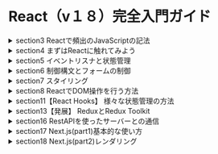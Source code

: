 # React（v１８）完全入門ガイド

<details>
<summary>section3 Reactで頻出のJavaScriptの記法</summary>

| NO | 内容 |
| ---- | ---- |
| 7. | セクション紹介 |
| 8. | npmコマンドの使い方 |
| 9. | 本セクションのコードの実行方法 |
| 10. | アロー関数の記法について学ぼう |
| 11. | ESModuleのExport/Importについて学ぼう |
| 12. | コールバック関数の挙動について学ぼう |
| 13. | DOMとイベントリスナについて学ぼう |
| 14. | 配列のmap,filterについて学ぼう |
| 15. | 分割代入について学ぼう |
| 16. | スプレッド演算子と残余引数について学ぼう |
| 17. | 三項演算子について学ぼう |
| 18. | truthyな値、falthyな値について学ぼう |
| 19. | Promiseについて学ぼう |
| 20. | await/asyncの使い方について学ぼう |
</details>

<details>
<summary>section4 まずはReactに触れてみよう</summary>

| NO | 内容 |
| ---- | ---- |
| 21. | Reactを動かしてみよう |
| 22. | Reactコンポーネントって何？コンポーネントを定義してみよう |
| 23. | Reactのプロジェクトの作成方法 |
| 24. | 本コースで使用するプロジェクトの使い方 |
| 25. | コンポーネントにスタイルを当ててみよう |
| 26. | コンポーネントの分割方法 |
| 27. | 【練習】コンポーネントの分割方法 |
| 28. | 不要なタグを出力しないFragmentの使い方 |
| 29. | JSX内でJSコードを実行してみよう |
| 30. | 【TIPS】式と文の違い |
| 31. | 【練習】JSX内で式を使ってみよう |
| 32. | propsでコンポーネントに値を渡してみよう |
| 33. | propsに色々な値を渡してみよう |
| 34. | 【練習＆解答】propsで値を渡してみよう |
| 35. | 特別なプロパティ-props.children |
| 36. | propsの重要なルール |
| 37. | JSXの正体 |
| 38. | React要素ツリーとコンポーネントツリー |
| 39. | セクションまとめ |
</details>

<details>
<summary>section5 イベントリスナと状態管理</summary>

| NO | 内容 |
| ---- | ---- |
| 40. | セクション紹介 |
| 41. | イベントに合わせて関数を実行してみよう |
| 42. | 開発でよく利用するイベントタイプ |
| 43. | イベントに合わせて画面表示を更新してみよう |
| 44. | 【重要】ステートとは |
| 45. | 【重要】ステートとレンダリングの仕組み |
| 46. | 【複数のステート】ステート使用時の注意点！ |
| 47. | 【更新は即時ではない】ステート使用上の注意点！ |
| 48. | 【練習】ステート使用上の注意点！ |
| 49. | ステート使用上の注意点！ |
| 50. | 【重要】オブジェクトのステートは新しいオブジェクトを設定する |
| 51. | 【練習】オブジェクトのステートを更新 |
| 52. | 配列のステートを使う際の注意点 |
| 53. | ステートとコンポーネントの関係|
| 54. | ステートを複数のコンポーネントで管理しよう|
| 55. | 【重要】ステートの受け渡し|
| 56. | セクションまとめ|
</details>

<details>
<summary>section6 制御構文とフォームの制御</summary>

| NO | 内容 |
| ---- | ---- |
| 57. | セクション紹介 |
| 58. | 配列をリスト表示 |
| 59. | 【重要】リストには必ずキーを設定 |
| 60. | 【練習】リストにはキーを設定してみよう |
| 61. |  配列のフィルターメソッドの使い方　|
| 62. | 【練習】フィルターメソッドの使い方を練習してみよう |
| 63. | 条件分岐を設ける方法まとめ |
| 64. | コンポーネントのリファクタリング |
| 65. | 【Form】inputとtextareaの作成方法 |
| 66. | 【Form】ラジオボタンの作成方法 |
| 67. | 【Form】チェックボックスの作成方法 |
| 68. | 【Form】複数選択チェックボックスの作成の方法|
| 69. | 【Form】プルダウンの作成方法 |
| 70. |  Todoアプリを使ってみよう |
</details>

<details>
<summary>section7 スタイリング</summary>

| NO | 内容 |
| ---- | ---- |
| 71. | セクション紹介 |
| 72. | インラインスタイルの使い方！ |
| 73. | インラインスタイルの注意点！ |
| 74. | 外部CSSのimportantを使ったスタイリング|
| 75. | CSS Modulesを使ったスタイリング|
| 76. | 【styled-components】CSS-in-JSを使ったスタイリング |
| 77. | 【styled-components】【発展】CSS-in-JSを使ったスタイリング |
| 78. | 【練習＆解答】styled-components|
| 79. | 【まとめ】ReactでCSSフレームワーク|
| 80. | 【付録】ReactでCSSフレームワーク 【Part.1】|
<!-- | 81. | 【付録】ChakuraUIを使ってみよう【Part.2】|
| 82. | 【付録】ChakuraUIを使ってみよう【Part.3】|  -->
</details>

<details>
<summary>section8 ReactでDOM操作を行う方法</summary>

| NO | 内容 |
| ---- | ---- |
| 83. | セクション紹介 |
| 84. | 【createPoratal】モーダルの作り方 |
| 85. | 【Bubbling】Portalを使う時の注意点! |
| 86. | 【練習&解答】createPortalでトーストを作成してみよう |
| 87. | 【useRef】refでDOMを直接操作してみよう |
| 88. | 【useRef】refで動画プレイヤーを作成してみよう  |
| 89. | refとは？refとstateの違い |
| 90. | 【forwardRef】他のコンポーネントのDOMにアクセスする方法　|
| 91. | 【uselmperateiveHandle】refへのアクセスを限定する方法　|
| 92. | 【練習＆解答】refの使い方 |
| 93. | セクションまとめ　|
</details>

<details>
<summary>section11【React Hooks】 様々な状態管理の方法</summary>

| NO | 内容 |
| ---- | ---- |
| 110. | セクション紹介 |
| 111. | useReducerを使ってみよう |
| 112. | useReducerとuseStateの違い |
| 113. | useReducerとuseStateの違い（関数型プログラミング視点） |
| 114. | 【練習&解答】useReducer |
| 115. | useContextでグローバルな値を管理しよう |
| 116. | useContextでstateを管理しよう |
| 117. | useContextのリファクタリングをしてみよう |
| 118. | useContextを使う際の注意点！ |
| 119. | useContextとuseReducerを組み合わせて作ってみよう |
| 120. | 【練習＆解答】useContextとuseReducer |
| 121. | 【練習】useContextとuseReducer|
| 122. | 【解答】useContextとuseReducer|
| 123. | 【解答続き】useContextとuseReducer|
</details>

<details>
<summary>section13【発展】 ReduxとRedux Toolkit</summary>

| NO | 内容 |
| ---- | ---- |
| 135. | セクション紹介 |
| 136. | Reduxとグローバルな状態管理 |
| 137. | 本セクションのサンプルコードの実行方法 |
| 138. | Reduxを使ってみよう |
| 139. | Reduxの状態管理方法について学ぼう |
| 140. | 複数のReducerを使う方法 |
| 141. | Action CreatorでActionを定義してみよう |
| 142. | Redux ToolkitでReduxを書き換えてみよう |
| 143. | Redux Toolkitにおけるミュータブルな値の変更 |
| 144. | immerを使ったミュータブルな値の変更|
| 145. | Redux Thunkとは？Redux Middlewareとの関係 |
| 146. | Redux Thunkで非同期処理を記述してみよう |
<!-- | 147. | |
| 148. | |
| 149. | | -->
</details>

<details>
<summary>section16 RestAPIを使ったサーバーとの通信</summary>

| NO | 内容 |
| ---- | ---- |
| 170. | セクション紹介 |
| 171. | JSON ServerでモックアップAPIを作成 |
| 172. | Axiosを使ってサーバーからデータを取得しよう |
| 173. | 取得したデータを画面に反映してみよう |
| 174. | GUIでリクエストの状態を確認しよう |
| 175. | 更新リストをサーバーに送信してみよう |
<!-- | 176. | リクエストと画面処理を統合しよう |
| 177. | 【発展】ダイナミックインポートとは |
| 178. | 【発展】コンポーネントのダイナミックインポート | -->
</details>

<details>
<summary>section17 Next.js(part1)基本的な使い方</summary>

| NO | 内容 |
| ---- | ---- |
| 179. | セクション紹介 |
| 180. | Next.jsとは？なぜNext.jsを使うのか？ |
| 181. | Next.jsをインストールしてみよう |
| 182. | 書きながら学びたい人はこちらを受講ください|
| 183. | ルーティングとは？基本的な書き方について学ぼう |
| 184. | 動的なルーティングの書き方について学ぼう |
| 185. | 指定されたパスの値をJSで取得してみよう |
| 186. | useRouterを使って画面遷移を行おう |
| 187. | Linkを使って画面遷移を行おう |
| 188. | シングルコンポーネントで複数画面を作成する方法 |
| 189. | コンポーネント間で状態を共有する方法について学ぼう |
| 190. | 【_app.js】サイト全体に設定を加える方法について学ぼう |
| 191. | head内にタグを挿入する方法について学ぼう |
| 192. | セクションまとめ |
</details>

<details>
<summary>section18 Next.js(part2)レンダリング</summary>

| NO | 内容 |
| ---- | ---- |
| 193. | Next.jsにおけるレンダリングの種類について学ぼう |
| 194. | 書きながら学びたい人はこちらを受講ください |
| 195. |【注意】本セクションのendフォルダのコードを動かす際の注意点 |
| 196. |【SSR】挙動について理解しよう【Part.1】|
| 197. |【SSR】挙動について理解しよう【Part.2】|
| 198. |【SSR】getStaticProps関数について学ぼう |
| 199. |【SG】ソースコードからHTMLを作成してみよう |
| 200. |【SG】エクスポートする際の注意点 |
| 201. |【SG】getStaticProps関数について学ぼう |
| 202. |【SG】getStaticPaths関数について学ぼう |
| 203. |【SG】fallbackプロパティの挙動を理解しよう |
| 204. |【おまけ】ISRを使ってみよう |
| 205. |【SG】APIサーバーのデータを使って静的ビルド！【Part.1】 |
| 206. |【SG】APIサーバーのデータを使って静的ビルド！【Part.2】 |
| 207. |【API Routes】Next.jsでAPIを作成しよう |
| 208. |【API Routes】Next.jsで動的APIを作成しよう |
| 209. | 環境変数を切り替える方法 |
</details>
